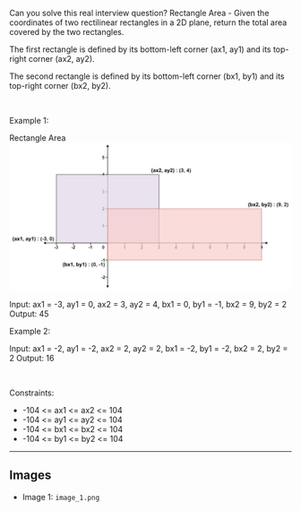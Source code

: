 Can you solve this real interview question? Rectangle Area - Given the coordinates of two rectilinear rectangles in a 2D plane, return the total area covered by the two rectangles.

The first rectangle is defined by its bottom-left corner (ax1, ay1) and its top-right corner (ax2, ay2).

The second rectangle is defined by its bottom-left corner (bx1, by1) and its top-right corner (bx2, by2).

 

Example 1:

Rectangle Area ![Example 1](./image_1.png)


Input: ax1 = -3, ay1 = 0, ax2 = 3, ay2 = 4, bx1 = 0, by1 = -1, bx2 = 9, by2 = 2
Output: 45


Example 2:


Input: ax1 = -2, ay1 = -2, ax2 = 2, ay2 = 2, bx1 = -2, by1 = -2, bx2 = 2, by2 = 2
Output: 16


 

Constraints:

 * -104 <= ax1 <= ax2 <= 104
 * -104 <= ay1 <= ay2 <= 104
 * -104 <= bx1 <= bx2 <= 104
 * -104 <= by1 <= by2 <= 104

---

## Images

- Image 1: `image_1.png`
